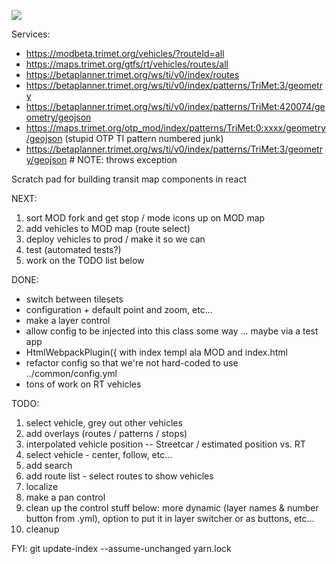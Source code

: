 <a href="https://www.browserstack.com/automate/public-build/OVhaWXRrQysyU0tKM1JZL0p0ZDBwS2dXcitDT3RpamZNYW9tc3FLcGxDVT0\tLWhHYjloQzJWTTNES0FUdU52SjlTSkE9PQ==--9442d8aaef9206dcbf96e8c746804ade957f604d"><img src='https://www.browserstack.com/automate/badge.svg?badge_key=OVhaWXRrQysyU0tKM1JZL0p0ZDBwS2dXcitDT3RpamZNYW9tc3FLcGxDVT0tLWhHYjloQzJWTTNES0FUdU52SjlTSkE9PQ==--9442d8aaef9206dcbf96e8c746804ade957f604d'></a>

Services:
 - https://modbeta.trimet.org/vehicles/?routeId=all
 - https://maps.trimet.org/gtfs/rt/vehicles/routes/all
 - https://betaplanner.trimet.org/ws/ti/v0/index/routes
 - https://betaplanner.trimet.org/ws/ti/v0/index/patterns/TriMet:3/geometry
 - https://betaplanner.trimet.org/ws/ti/v0/index/patterns/TriMet:420074/geometry/geojson
 - https://maps.trimet.org/otp_mod/index/patterns/TriMet:0:xxxx/geometry/geojson (stupid OTP TI pattern numbered junk)
 - https://betaplanner.trimet.org/ws/ti/v0/index/patterns/TriMet:3/geometry/geojson # NOTE: throws exception

 
Scratch pad for building transit map components in react


 NEXT:
  1. sort MOD fork and get stop / mode icons up on MOD map
  1. add vehicles to MOD map (route select)
  1. deploy vehicles to prod / make it so we can  
  1. test (automated tests?)
  1. work on the TODO list below


 DONE:
   - switch between tilesets
   - configuration + default point and zoom, etc...
   - make a layer control
   - allow config to be injected into this class some way ... maybe via a test app
   - HtmlWebpackPlugin({ with index templ ala MOD and index.html
   - refactor config so that we're not hard-coded to use ../common/config.yml
   - tons of work on RT vehicles


 TODO:
   1. select vehicle, grey out other vehicles
   1. add overlays (routes / patterns / stops)
   1. interpolated vehicle position -- Streetcar / estimated position vs. RT
   1. select vehicle - center, follow, etc...
   1. add search
   1. add route list - select routes to show vehicles
   1. localize
   1. make a pan control
   1. clean up the control stuff below: more dynamic (layer names & number button from .yml),
      option to put it in layer switcher or as buttons, etc...
   1. cleanup
   

FYI:
   git update-index --assume-unchanged yarn.lock
   
